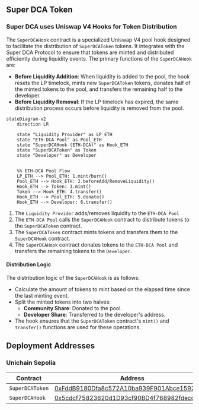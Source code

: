 ## Super DCA Token
### Super DCA uses Uniswap V4 Hooks for Token Distribution
The `SuperDCAHook` contract is a specialized Uniswap V4 pool hook designed to facilitate the distribution of `SuperDCAToken` tokens. It integrates with the Super DCA Protocol to ensure that tokens are minted and distributed efficiently during liquidity events. The primary functions of the `SuperDCAHook` are:
- **Before Liquidity Addition**: When liquidity is added to the pool, the hook resets the LP timelock, mints new `SuperDCAToken` tokens, donates half of the minted tokens to the pool, and transfers the remaining half to the developer.
- **Before Liquidity Removal**: If the LP timelock has expired, the same distribution process occurs before liquidity is removed from the pool.

```mermaid
stateDiagram-v2
    direction LR

    state "Liquidity Provider" as LP_ETH
    state "ETH‑DCA Pool" as Pool_ETH
    state "SuperDCAHook (ETH‑DCA)" as Hook_ETH
    state "SuperDCAToken" as Token
    state "Developer" as Developer
    

    %% ETH‑DCA Pool Flow
    LP_ETH --> Pool_ETH: 1.mint/burn()
    Pool_ETH --> Hook_ETH: 2.beforeAdd/RemoveLiquidity()
    Hook_ETH --> Token: 3.mint()
    Token --> Hook_ETH: 4.transfer()
    Hook_ETH --> Pool_ETH: 5.donate()
    Hook_ETH --> Developer: 6.transfer()
```
1. The `Liquidity Provider` adds/removes liquidity to the `ETH‑DCA Pool`
2. The `ETH‑DCA Pool` calls the `SuperDCAHook` contract to distribute tokens to the `SuperDCAToken` contract.
3. The `SuperDCAToken` contract mints tokens and transfers them to the `SuperDCAHook` contract.
4. The `SuperDCAHook` contract donates tokens to the `ETH‑DCA Pool` and transfers the remaining tokens to the `Developer`.


#### Distribution Logic
The distribution logic of the `SuperDCAHook` is as follows:
- Calculate the amount of tokens to mint based on the elapsed time since the last minting event.
- Split the minted tokens into two halves:
  - **Community Share**: Donated to the pool.
  - **Developer Share**: Transferred to the developer's address.
- The hook ensures that the `SuperDCAToken` contract's `mint()` and `transfer()` functions are used for these operations.

## Deployment Addresses

### Unichain Sepolia

| Contract | Address |
| --- | --- |
| `SuperDCAToken` | [0xFddB9180Dfa8c572A10ba939F901Abce15923Bc4](https://unichain-sepolia.blockscout.com/address/0xFddB9180Dfa8c572A10ba939F901Abce15923Bc4) |
| `SuperDCAHook` | [0x5cdcf75823620d1D93cf90BD4f768982fdecca00](https://unichain-sepolia.blockscout.com/address/0x5cdcf75823620d1D93cf90BD4f768982fdecca00) |

